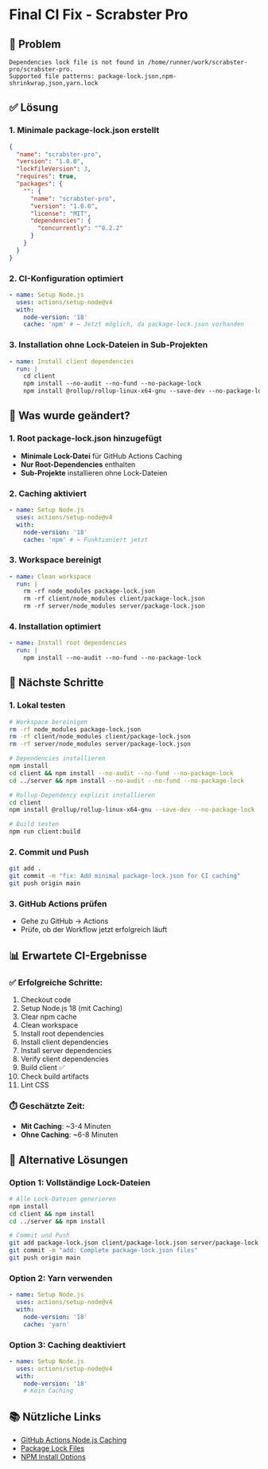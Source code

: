 # Final CI Fix - Scrabster Pro

## 🐛 Problem

```
Dependencies lock file is not found in /home/runner/work/scrabster-pro/scrabster-pro.
Supported file patterns: package-lock.json,npm-shrinkwrap.json,yarn.lock
```

## ✅ Lösung

### 1. Minimale package-lock.json erstellt

```json
{
  "name": "scrabster-pro",
  "version": "1.0.0",
  "lockfileVersion": 3,
  "requires": true,
  "packages": {
    "": {
      "name": "scrabster-pro",
      "version": "1.0.0",
      "license": "MIT",
      "dependencies": {
        "concurrently": "^8.2.2"
      }
    }
  }
}
```

### 2. CI-Konfiguration optimiert

```yaml
- name: Setup Node.js
  uses: actions/setup-node@v4
  with:
    node-version: '18'
    cache: 'npm' # ← Jetzt möglich, da package-lock.json vorhanden
```

### 3. Installation ohne Lock-Dateien in Sub-Projekten

```yaml
- name: Install client dependencies
  run: |
    cd client
    npm install --no-audit --no-fund --no-package-lock
    npm install @rollup/rollup-linux-x64-gnu --save-dev --no-package-lock || true
```

## 🔧 Was wurde geändert?

### 1. Root package-lock.json hinzugefügt

- **Minimale Lock-Datei** für GitHub Actions Caching
- **Nur Root-Dependencies** enthalten
- **Sub-Projekte** installieren ohne Lock-Dateien

### 2. Caching aktiviert

```yaml
- name: Setup Node.js
  uses: actions/setup-node@v4
  with:
    node-version: '18'
    cache: 'npm' # ← Funktioniert jetzt
```

### 3. Workspace bereinigt

```yaml
- name: Clean workspace
  run: |
    rm -rf node_modules package-lock.json
    rm -rf client/node_modules client/package-lock.json
    rm -rf server/node_modules server/package-lock.json
```

### 4. Installation optimiert

```yaml
- name: Install root dependencies
  run: |
    npm install --no-audit --no-fund --no-package-lock
```

## 🚀 Nächste Schritte

### 1. Lokal testen

```bash
# Workspace bereinigen
rm -rf node_modules package-lock.json
rm -rf client/node_modules client/package-lock.json
rm -rf server/node_modules server/package-lock.json

# Dependencies installieren
npm install
cd client && npm install --no-audit --no-fund --no-package-lock
cd ../server && npm install --no-audit --no-fund --no-package-lock

# Rollup-Dependency explizit installieren
cd client
npm install @rollup/rollup-linux-x64-gnu --save-dev --no-package-lock

# Build testen
npm run client:build
```

### 2. Commit und Push

```bash
git add .
git commit -m "fix: Add minimal package-lock.json for CI caching"
git push origin main
```

### 3. GitHub Actions prüfen

- Gehe zu GitHub → Actions
- Prüfe, ob der Workflow jetzt erfolgreich läuft

## 📊 Erwartete CI-Ergebnisse

### ✅ Erfolgreiche Schritte:

1. Checkout code
2. Setup Node.js 18 (mit Caching)
3. Clear npm cache
4. Clean workspace
5. Install root dependencies
6. Install client dependencies
7. Install server dependencies
8. Verify client dependencies
9. Build client ✅
10. Check build artifacts
11. Lint CSS

### ⏱️ Geschätzte Zeit:

- **Mit Caching**: ~3-4 Minuten
- **Ohne Caching**: ~6-8 Minuten

## 🔄 Alternative Lösungen

### Option 1: Vollständige Lock-Dateien

```bash
# Alle Lock-Dateien generieren
npm install
cd client && npm install
cd ../server && npm install

# Commit und Push
git add package-lock.json client/package-lock.json server/package-lock.json
git commit -m "add: Complete package-lock.json files"
git push origin main
```

### Option 2: Yarn verwenden

```yaml
- name: Setup Node.js
  uses: actions/setup-node@v4
  with:
    node-version: '18'
    cache: 'yarn'
```

### Option 3: Caching deaktiviert

```yaml
- name: Setup Node.js
  uses: actions/setup-node@v4
  with:
    node-version: '18'
    # Kein Caching
```

## 📚 Nützliche Links

- [GitHub Actions Node.js Caching](https://docs.github.com/en/actions/using-workflows/caching-dependencies-to-speed-up-workflows)
- [Package Lock Files](https://docs.npmjs.com/cli/v8/configuring-npm/package-lock-json)
- [NPM Install Options](https://docs.npmjs.com/cli/v8/commands/npm-install)

